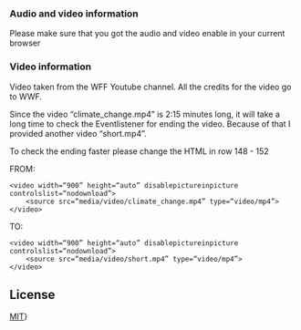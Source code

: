 ### Audio and video information

Please make sure that you got the audio and video enable in your current
browser

### Video information

Video taken from the WFF Youtube channel. All the credits for the video go to WWF.

Since the video “climate\_change.mp4” is 2:15 minutes long, it will take
a long time to check the Eventlistener for ending the video. Because of
that I provided another video “short.mp4”.

To check the ending faster please change the HTML in row 148 - 152

FROM:
<div id="“video”">

    <video width=“900” height=“auto” disablepictureinpicture controlslist=“nodownload”>
        <source src=“media/video/climate_change.mp4” type=“video/mp4”>
    </video>

</div>

TO:
<div id="“video”">

    <video width=“900” height=“auto” disablepictureinpicture controlslist=“nodownload”>
        <source src=“media/video/short.mp4” type=“video/mp4”>
    </video>

</div>

License
-------

[MIT](https://choosealicense.com/licenses/mit/)}
